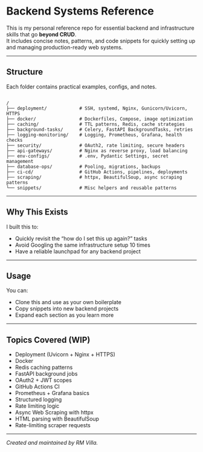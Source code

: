 # Backend Systems Reference

This is my personal reference repo for essential backend and infrastructure skills that go **beyond CRUD**.  
It includes concise notes, patterns, and code snippets for quickly setting up and managing production-ready web systems.

---

## Structure

Each folder contains practical examples, configs, and notes.

```

/
├── deployment/            # SSH, systemd, Nginx, Gunicorn/Uvicorn, HTTPS
├── docker/                # Dockerfiles, Compose, image optimization
├── caching/               # TTL patterns, Redis, cache strategies
├── background-tasks/      # Celery, FastAPI BackgroundTasks, retries
├── logging-monitoring/    # Logging, Prometheus, Grafana, health checks
├── security/              # OAuth2, rate limiting, secure headers
├── api-gateways/          # Nginx as reverse proxy, load balancing
├── env-configs/           # .env, Pydantic Settings, secret management
├── database-ops/          # Pooling, migrations, backups
├── ci-cd/                 # GitHub Actions, pipelines, deployments
├── scraping/              # httpx, BeautifulSoup, async scraping patterns
└── snippets/              # Misc helpers and reusable patterns

```

---

## Why This Exists

I built this to:
- Quickly revisit the “how do I set this up again?” tasks
- Avoid Googling the same infrastructure setup 10 times
- Have a reliable launchpad for any backend project

---

## Usage

You can:
- Clone this and use as your own boilerplate
- Copy snippets into new backend projects
- Expand each section as you learn more

---

## Topics Covered (WIP)

- Deployment (Uvicorn + Nginx + HTTPS)
- Docker
- Redis caching patterns
- FastAPI background jobs
- OAuth2 + JWT scopes
- GitHub Actions CI
- Prometheus + Grafana basics
- Structured logging
- Rate limiting logic
- Async Web Scraping with httpx
- HTML parsing with BeautifulSoup
- Rate-limiting scraper requests

---

*Created and maintained by RM Villa.*